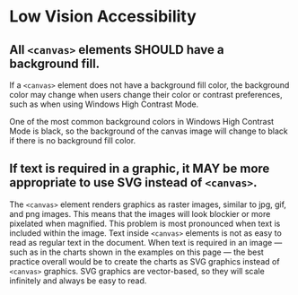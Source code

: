 # Low Vision Accessibility

## All `<canvas>` elements SHOULD have a background fill.

If a `<canvas>` element does not have a background fill color, the background color may change when users change their color or contrast preferences, such as when using Windows High Contrast Mode.

One of the most common background colors in Windows High Contrast Mode is black, so the background of the canvas image will change to black if there is no background fill color.

## If text is required in a graphic, it MAY be more appropriate to use SVG instead of `<canvas>`.

The `<canvas>` element renders graphics as raster images, similar to jpg, gif, and png images. This means that the images will look blockier or more pixelated when magnified. This problem is most pronounced when text is included within the image. Text inside `<canvas>` elements is not as easy to read as regular text in the document. When text is required in an image — such as in the charts shown in the examples on this page — the best practice overall would be to create the charts as SVG graphics instead of `<canvas>` graphics. SVG graphics are vector-based, so they will scale infinitely and always be easy to read.